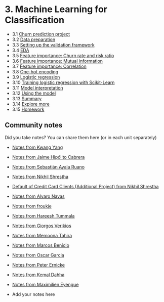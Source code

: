 ﻿# 3. Machine Learning for Classification

- 3.1 [Churn prediction project](01-churn-project.md)
- 3.2 [Data preparation](02-data-preparation.md)
- 3.3 [Setting up the validation framework](03-validation.md)
- 3.4 [EDA](04-eda.md)
- 3.5 [Feature importance: Churn rate and risk ratio](05-risk.md)
- 3.6 [Feature importance: Mutual information](06-mutual-info.md)
- 3.7 [Feature importance: Correlation](07-correlation.md)
- 3.8 [One-hot encoding](08-ohe.md)
- 3.9 [Logistic regression](09-logistic-regression.md)
- 3.10 [Training logistic regression with Scikit-Learn](10-training-log-reg.md)
- 3.11 [Model interpretation](11-log-reg-interpretation.md)
- 3.12 [Using the model](12-using-log-reg.md)
- 3.13 [Summary](13-summary.md)
- 3.14 [Explore more](14-explore-more.md)
- 3.15 [Homework](homework.md)



## Community notes

Did you take notes? You can share them here (or in each unit separately)
* [Notes from Kwang Yang](https://www.kaggle.com/kwangyangchia/notebook-for-lesson-3-mle)
* [Notes from Jaime Hipólito Cabrera](https://github.com/jaimeh94/ml-zoomcamp/blob/main/03-classification/classnotes_session03-classification.ipynb)
* [Notes from Sebastián Ayala Ruano](https://github.com/sayalaruano/100DaysOfMLCode/blob/main/Classification/Notes/NotesDay11.md)
* [Notes from Nikhil Shrestha](https://www.kaggle.com/snikhil17/chapter-3-ml-for-classification-mlzoomcamp)
* [Default of Credit Card Clients (Additional Project) from Nikhil Shrestha](https://www.kaggle.com/snikhil17/default-of-credit-card-clients-logistic-regression)
* [Notes from Alvaro Navas](https://github.com/ziritrion/ml-zoomcamp/blob/main/notes/03_classification.md)
* [Notes from froukje](https://github.com/froukje/ml-zoomcamp/blob/main/week3/Lecture_3_churn_prediction.ipynb)
* [Notes from Hareesh Tummala](https://github.com/tummala-hareesh/ml_zoomcamp_ht/blob/main/notes/week-3-notes.md)
* [Notes from Giorgos Verikios](https://github.com/g-verikios/ml_zoomcamp/blob/d412072625964385023d7100cad342ef2742659d/Classification-Churn.ipynb)
* [Notes from Memoona Tahira](https://github.com/MemoonaTahira/MLZoomcamp2022/tree/main/Notes/Week_3-logistic_regression_classification)
* [Notes from Marcos Benício](https://github.com/marcosbenicio/DataScience/blob/main/02Classification/churn.ipynb)
* [Notes from Oscar Garcia](https://github.com/ozkary/machine-learning-engineering/tree/main/03-classification)
* [Notes from Peter Ernicke](https://knowmledge.com/category/courses/ml-zoomcamp/classification/)
* [Notes from Kemal Dahha](https://github.com/kemaldahha/machine-learning-course/blob/main/week_3_notes.ipynb)
* [Notes from Maximilien Eyengue](https://github.com/maxim-eyengue/Python-Codes/blob/main/ML_Zoomcamp_2024/03_classification/Summary_Session_03.md)

* Add your notes here
